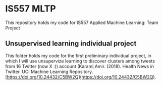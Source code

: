 # IS557 MLTP
This repository holds my code for IS557 Applied Machine Learning: Team Project

## Unsupervised learning individual project
This folder holds my code for the first preliminary individual project, in which I will use unsupervize learning to discover clusters among tweets from 16 Twitter (now X :)) account (Karami,Amir. (2018). Health News in Twitter. UCI Machine Learning Repository. [https://doi.org/10.24432/C5BW2Q](https://doi.org/10.24432/C5BW2Q). 
